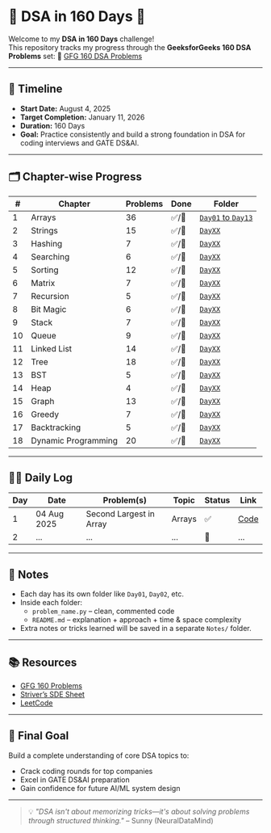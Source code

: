 # 🧠 DSA in 160 Days 🚀

Welcome to my **DSA in 160 Days** challenge!  
This repository tracks my progress through the **GeeksforGeeks 160 DSA Problems** set:
🔗 [GFG 160 DSA Problems](https://www.geeksforgeeks.org/batch/gfg-160-problems?tab=Chapters)

---

## 📅 Timeline

- **Start Date:** August 4, 2025
- **Target Completion:** January 11, 2026
- **Duration:** 160 Days
- **Goal:** Practice consistently and build a strong foundation in DSA for coding interviews and GATE DS&AI.

---

## 🗂️ Chapter-wise Progress

| # | Chapter | Problems | Done | Folder |
|---|---------|----------|------|--------|
| 1 | Arrays | 36 | ✅/🔲 | [`Day01` to `Day13`](./) |
| 2 | Strings | 15 | ✅/🔲 | [`DayXX`](./) |
| 3 | Hashing | 7 | ✅/🔲 | [`DayXX`](./) |
| 4 | Searching | 6 | ✅/🔲 | [`DayXX`](./) |
| 5 | Sorting | 12 | ✅/🔲 | [`DayXX`](./) |
| 6 | Matrix | 7 | ✅/🔲 | [`DayXX`](./) |
| 7 | Recursion | 5 | ✅/🔲 | [`DayXX`](./) |
| 8 | Bit Magic | 6 | ✅/🔲 | [`DayXX`](./) |
| 9 | Stack | 7 | ✅/🔲 | [`DayXX`](./) |
| 10 | Queue | 9 | ✅/🔲 | [`DayXX`](./) |
| 11 | Linked List | 14 | ✅/🔲 | [`DayXX`](./) |
| 12 | Tree | 18 | ✅/🔲 | [`DayXX`](./) |
| 13 | BST | 5 | ✅/🔲 | [`DayXX`](./) |
| 14 | Heap | 4 | ✅/🔲 | [`DayXX`](./) |
| 15 | Graph | 13 | ✅/🔲 | [`DayXX`](./) |
| 16 | Greedy | 7 | ✅/🔲 | [`DayXX`](./) |
| 17 | Backtracking | 5 | ✅/🔲 | [`DayXX`](./) |
| 18 | Dynamic Programming | 20 | ✅/🔲 | [`DayXX`](./) |

---

## 🧑‍💻 Daily Log

| Day | Date | Problem(s) | Topic | Status | Link |
|-----|------|------------|-------|--------|------|
| 1 | 04 Aug 2025 | Second Largest in Array | Arrays | ✅ | [Code](./Array/Day_01(second_largest).py) |
| 2 | ... | ... | ... | 🔲 | ... |

---

## 📌 Notes

- Each day has its own folder like `Day01`, `Day02`, etc.
- Inside each folder:
  - `problem_name.py` – clean, commented code
  - `README.md` – explanation + approach + time & space complexity
- Extra notes or tricks learned will be saved in a separate `Notes/` folder.

---

## 📚 Resources

- [GFG 160 Problems](https://www.geeksforgeeks.org/batch/gfg-160-problems?tab=Chapters)
- [Striver’s SDE Sheet](https://takeuforward.org/interviews/strivers-sde-sheet-top-coding-interview-problems/)
- [LeetCode](https://leetcode.com)

---

## 🏁 Final Goal

Build a complete understanding of core DSA topics to:
- Crack coding rounds for top companies
- Excel in GATE DS&AI preparation
- Gain confidence for future AI/ML system design

---

> 💡 _"DSA isn't about memorizing tricks—it's about solving problems through structured thinking."_ – Sunny (NeuralDataMind)

